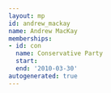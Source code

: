```yaml
---
layout: mp
id: andrew_mackay
name: Andrew MacKay
memberships:
- id: con
  name: Conservative Party
  start: 
  end: '2010-03-30'
autogenerated: true
---
```

